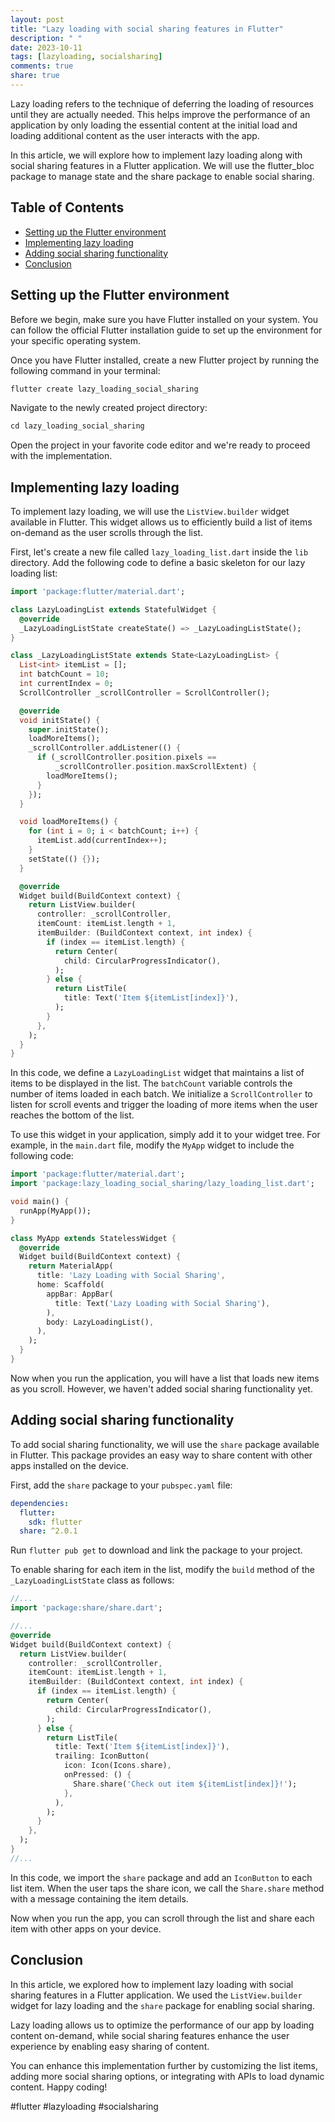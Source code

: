 ```yaml
---
layout: post
title: "Lazy loading with social sharing features in Flutter"
description: " "
date: 2023-10-11
tags: [lazyloading, socialsharing]
comments: true
share: true
---
```


Lazy loading refers to the technique of deferring the loading of resources until they are actually needed. This helps improve the performance of an application by only loading the essential content at the initial load and loading additional content as the user interacts with the app.

In this article, we will explore how to implement lazy loading along with social sharing features in a Flutter application. We will use the flutter_bloc package to manage state and the share package to enable social sharing.

## Table of Contents
- [Setting up the Flutter environment](#setting-up-the-flutter-environment)
- [Implementing lazy loading](#implementing-lazy-loading)
- [Adding social sharing functionality](#adding-social-sharing-functionality)
- [Conclusion](#conclusion)

## Setting up the Flutter environment

Before we begin, make sure you have Flutter installed on your system. You can follow the official Flutter installation guide to set up the environment for your specific operating system.

Once you have Flutter installed, create a new Flutter project by running the following command in your terminal:

```dart
flutter create lazy_loading_social_sharing
```

Navigate to the newly created project directory:

```dart
cd lazy_loading_social_sharing
```

Open the project in your favorite code editor and we're ready to proceed with the implementation.

## Implementing lazy loading

To implement lazy loading, we will use the `ListView.builder` widget available in Flutter. This widget allows us to efficiently build a list of items on-demand as the user scrolls through the list.

First, let's create a new file called `lazy_loading_list.dart` inside the `lib` directory. Add the following code to define a basic skeleton for our lazy loading list:

```dart
import 'package:flutter/material.dart';

class LazyLoadingList extends StatefulWidget {
  @override
  _LazyLoadingListState createState() => _LazyLoadingListState();
}

class _LazyLoadingListState extends State<LazyLoadingList> {
  List<int> itemList = [];
  int batchCount = 10;
  int currentIndex = 0;
  ScrollController _scrollController = ScrollController();

  @override
  void initState() {
    super.initState();
    loadMoreItems();
    _scrollController.addListener(() {
      if (_scrollController.position.pixels ==
          _scrollController.position.maxScrollExtent) {
        loadMoreItems();
      }
    });
  }

  void loadMoreItems() {
    for (int i = 0; i < batchCount; i++) {
      itemList.add(currentIndex++);
    }
    setState(() {});
  }

  @override
  Widget build(BuildContext context) {
    return ListView.builder(
      controller: _scrollController,
      itemCount: itemList.length + 1,
      itemBuilder: (BuildContext context, int index) {
        if (index == itemList.length) {
          return Center(
            child: CircularProgressIndicator(),
          );
        } else {
          return ListTile(
            title: Text('Item ${itemList[index]}'),
          );
        }
      },
    );
  }
}
```

In this code, we define a `LazyLoadingList` widget that maintains a list of items to be displayed in the list. The `batchCount` variable controls the number of items loaded in each batch. We initialize a `ScrollController` to listen for scroll events and trigger the loading of more items when the user reaches the bottom of the list.

To use this widget in your application, simply add it to your widget tree. For example, in the `main.dart` file, modify the `MyApp` widget to include the following code:

```dart
import 'package:flutter/material.dart';
import 'package:lazy_loading_social_sharing/lazy_loading_list.dart';

void main() {
  runApp(MyApp());
}

class MyApp extends StatelessWidget {
  @override
  Widget build(BuildContext context) {
    return MaterialApp(
      title: 'Lazy Loading with Social Sharing',
      home: Scaffold(
        appBar: AppBar(
          title: Text('Lazy Loading with Social Sharing'),
        ),
        body: LazyLoadingList(),
      ),
    );
  }
}
```

Now when you run the application, you will have a list that loads new items as you scroll. However, we haven't added social sharing functionality yet.

## Adding social sharing functionality

To add social sharing functionality, we will use the `share` package available in Flutter. This package provides an easy way to share content with other apps installed on the device.

First, add the `share` package to your `pubspec.yaml` file:

```yaml
dependencies:
  flutter:
    sdk: flutter
  share: ^2.0.1
```

Run `flutter pub get` to download and link the package to your project.

To enable sharing for each item in the list, modify the `build` method of the `_LazyLoadingListState` class as follows:

```dart
//...
import 'package:share/share.dart';

//...
@override
Widget build(BuildContext context) {
  return ListView.builder(
    controller: _scrollController,
    itemCount: itemList.length + 1,
    itemBuilder: (BuildContext context, int index) {
      if (index == itemList.length) {
        return Center(
          child: CircularProgressIndicator(),
        );
      } else {
        return ListTile(
          title: Text('Item ${itemList[index]}'),
          trailing: IconButton(
            icon: Icon(Icons.share),
            onPressed: () {
              Share.share('Check out item ${itemList[index]}!');
            },
          ),
        );
      }
    },
  );
}
//...
```

In this code, we import the `share` package and add an `IconButton` to each list item. When the user taps the share icon, we call the `Share.share` method with a message containing the item details.

Now when you run the app, you can scroll through the list and share each item with other apps on your device.

## Conclusion

In this article, we explored how to implement lazy loading with social sharing features in a Flutter application. We used the `ListView.builder` widget for lazy loading and the `share` package for enabling social sharing.

Lazy loading allows us to optimize the performance of our app by loading content on-demand, while social sharing features enhance the user experience by enabling easy sharing of content.

You can enhance this implementation further by customizing the list items, adding more social sharing options, or integrating with APIs to load dynamic content. Happy coding!

#flutter #lazyloading #socialsharing